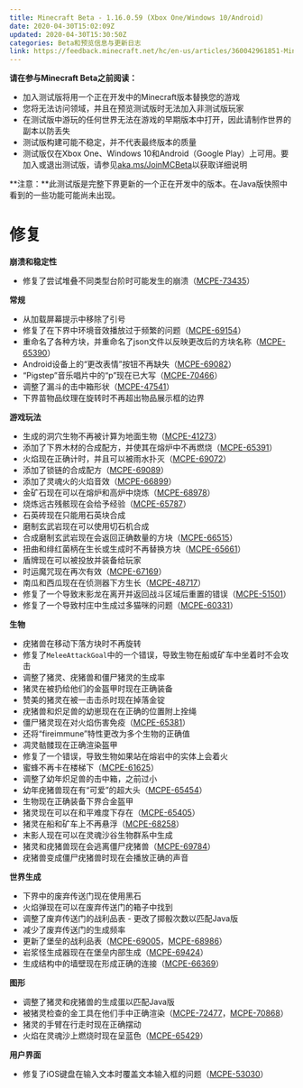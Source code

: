 ```yaml
---
title: Minecraft Beta - 1.16.0.59 (Xbox One/Windows 10/Android)
date: 2020-04-30T15:02:09Z
updated: 2020-04-30T15:30:50Z
categories: Beta和预览信息与更新日志
link: https://feedback.minecraft.net/hc/en-us/articles/360042961851-Minecraft-Beta-1-16-0-59-Xbox-One-Windows-10-Android
---
```


**请在参与Minecraft Beta之前阅读：**

- 加入测试版将用一个正在开发中的Minecraft版本替换您的游戏
- 您将无法访问领域，并且在预览测试版时无法加入非测试版玩家
- 在测试版中游玩的任何世界无法在游戏的早期版本中打开，因此请制作世界的副本以防丢失
- 测试版构建可能不稳定，并不代表最终版本的质量
- 测试版仅在Xbox One、Windows 10和Android（Google Play）上可用。要加入或退出测试版，请参见[aka.ms/JoinMCBeta](https://aka.ms/JoinMCBeta)以获取详细说明

**注意：**此测试版是完整下界更新的一个正在开发中的版本。在Java版快照中看到的一些功能可能尚未出现。

# **修复**

**崩溃和稳定性**

- 修复了尝试堆叠不同类型台阶时可能发生的崩溃（[MCPE-73435](https://bugs.mojang.com/browse/MCPE-73435)）

**常规**

- 从加载屏幕提示中移除了引号
- 修复了在下界中环境音效播放过于频繁的问题（[MCPE-69154](https://bugs.mojang.com/browse/MCPE-69154)）
- 重命名了各种方块，并重命名了json文件以反映更改后的方块名称（[MCPE-65390](https://bugs.mojang.com/browse/MCPE-65390)）
- Android设备上的“更改表情”按钮不再缺失（[MCPE-69082](https://bugs.mojang.com/browse/MCPE-69082)）
- “Pigstep”音乐唱片中的“p”现在已大写（[MCPE-70466](https://bugs.mojang.com/browse/MCPE-70466)）
- 调整了漏斗的击中箱形状（[MCPE-47541](https://bugs.mojang.com/browse/MCPE-47541)）
- 下界苗物品纹理在旋转时不再超出物品展示框的边界

**游戏玩法**

- 生成的洞穴生物不再被计算为地面生物（[MCPE-41273](https://bugs.mojang.com/projects/MCPE/issues/MCPE-41273)）
- 添加了下界木材的合成配方，并使其在熔炉中不再燃烧（[MCPE-65391](https://bugs.mojang.com/browse/MCPE-65391)）
- 火焰现在正确计时，并且可以被雨水扑灭（[MCPE-69072](https://bugs.mojang.com/browse/MCPE-69072)）
- 添加了锁链的合成配方（[MCPE-69089](https://bugs.mojang.com/browse/MCPE-69089)）
- 添加了灵魂火的火焰音效（[MCPE-66899](https://bugs.mojang.com/browse/MCPE-66899)）
- 金矿石现在可以在熔炉和高炉中烧炼（[MCPE-68978](https://bugs.mojang.com/browse/MCPE-68978)）
- 烧炼远古残骸现在会给予经验（[MCPE-65787](https://bugs.mojang.com/browse/MCPE-65787)）
- 石英砖现在只能用石英块合成
- 磨制玄武岩现在可以使用切石机合成
- 合成磨制玄武岩现在会返回正确数量的方块（[MCPE-66515](https://bugs.mojang.com/browse/MCPE-66515)）
- 扭曲和绯红菌柄在生长或生成时不再替换方块（[MCPE-65661](https://bugs.mojang.com/browse/MCPE-65661)）
- 盾牌现在可以被投放并装备给玩家
- 时运魔咒现在再次有效（[MCPE-67169](https://bugs.mojang.com/browse/MCPE-67169)）
- 南瓜和西瓜现在在侦测器下方生长（[MCPE-48717](https://bugs.mojang.com/browse/MCPE-48717)）
- 修复了一个导致末影龙在离开并返回战斗区域后重置的错误（[MCPE-51501](https://bugs.mojang.com/browse/MCPE-51501)）
- 修复了一个导致村庄中生成过多猫咪的问题（[MCPE-60331](https://bugs.mojang.com/browse/MCPE-60331)）

**生物**

- 疣猪兽在移动下落方块时不再旋转
- 修复了`MeleeAttackGoal`中的一个错误，导致生物在船或矿车中坐着时不会攻击
- 调整了猪灵、疣猪兽和僵尸猪灵的生成率
- 猪灵在被扔给他们的金盔甲时现在正确装备
- 赞美的猪灵在被一击击杀时现在掉落金锭
- 疣猪兽和炽足兽的幼崽现在在正确的位置附上拴绳
- 僵尸猪灵现在对火焰伤害免疫（[MCPE-65381](https://bugs.mojang.com/browse/MCPE-65381)）
- 还将“fireimmune”特性更改为多个生物的正确值
- 凋灵骷髅现在正确渲染盔甲
- 修复了一个错误，导致生物如果站在熔岩中的实体上会着火
- 蜜蜂不再卡在楼梯下（[MCPE-61625](https://bugs.mojang.com/projects/MCPE/issues/MCPE-61625)）
- 调整了幼年炽足兽的击中箱，之前过小
- 幼年疣猪兽现在有“可爱”的超大头（[MCPE-65454](https://bugs.mojang.com/browse/MCPE-65454)）
- 生物现在正确装备下界合金盔甲
- 猪灵现在可以在和平难度下存在（[MCPE-65405](https://bugs.mojang.com/browse/MCPE-65405)）
- 猪灵在船和矿车上不再悬浮（[MCPE-68258](https://bugs.mojang.com/browse/MCPE-68258)）
- 末影人现在可以在灵魂沙谷生物群系中生成
- 猪灵和疣猪兽现在会逃离僵尸疣猪兽（[MCPE-69784](https://bugs.mojang.com/browse/MCPE-69784)）
- 疣猪兽变成僵尸疣猪兽时现在会播放正确的声音

**世界生成**

- 下界中的废弃传送门现在使用黑石
- 火焰弹现在可以在废弃传送门的箱子中找到
- 调整了废弃传送门的战利品表 - 更改了掷骰次数以匹配Java版
- 减少了废弃传送门的生成频率
- 更新了堡垒的战利品表（[MCPE-69005](https://bugs.mojang.com/browse/MCPE-69005)，[MCPE-68986](https://bugs.mojang.com/browse/MCPE-68986)）
- 岩浆怪生成器现在在堡垒内部生成（[MCPE-69424](https://bugs.mojang.com/browse/MCPE-69424)）
- 生成结构中的墙壁现在形成正确的连接（[MCPE-66369](https://bugs.mojang.com/browse/MCPE-66369)）

**图形**

- 调整了猪灵和疣猪兽的生成蛋以匹配Java版
- 被猪灵检查的金工具在他们手中正确渲染（[MCPE-72477](https://bugs.mojang.com/browse/MCPE-72477)，[MCPE-70868](https://bugs.mojang.com/browse/MCPE-70868)）
- 猪灵的手臂在行走时现在正确摆动
- 火焰在灵魂沙上燃烧时现在呈蓝色（[MCPE-65429](https://bugs.mojang.com/browse/MCPE-65429)）

**用户界面**

- 修复了iOS键盘在输入文本时覆盖文本输入框的问题（[MCPE-53030](https://bugs.mojang.com/browse/MCPE-53030)）